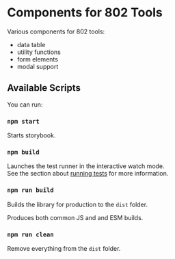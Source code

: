 # Components for 802 Tools

Various components for 802 tools:
- data table
- utility functions
- form elements
- modal support

## Available Scripts

You can run:

### `npm start`

Starts storybook.

### `npm build`

Launches the test runner in the interactive watch mode.\
See the section about [running tests](https://facebook.github.io/create-react-app/docs/running-tests) for more information.

### `npm run build`

Builds the library for production to the `dist` folder.

Produces both common JS and and ESM builds.

### `npm run clean`

Remove everything from the `dist` folder.
